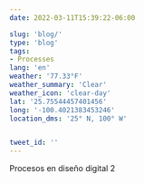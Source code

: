```yaml
---
date: 2022-03-11T15:39:22-06:00

slug: 'blog/'
type: 'blog'
tags:
- Processes
lang: 'en'
weather: '77.33°F'
weather_summary: 'Clear'
weather_icon: 'clear-day'
lat: '25.75544457401456'
long: '-100.4021383453246'
location_dms: '25° N, 100° W'


tweet_id: ''
---
```

Procesos en diseño digital 2